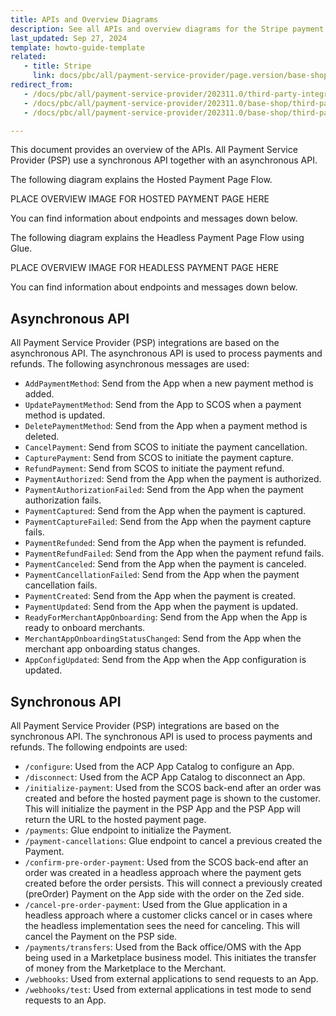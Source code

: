 ```yaml
---
title: APIs and Overview Diagrams
description: See all APIs and overview diagrams for the Stripe payment service provider integration.
last_updated: Sep 27, 2024
template: howto-guide-template
related:
   - title: Stripe
     link: docs/pbc/all/payment-service-provider/page.version/base-shop/third-party-integrations/stripe/stripe.html
redirect_from:
   - /docs/pbc/all/payment-service-provider/202311.0/third-party-integrations/stripe/install-stripe.html
   - /docs/pbc/all/payment-service-provider/202311.0/base-shop/third-party-integrations/stripe/install-stripe.html
   - /docs/pbc/all/payment-service-provider/202311.0/base-shop/third-party-integrations/stripe/integrate-stripe.html

---
```


This document provides an overview of the APIs. All Payment Service Provider (PSP) use a synchronous API together with an asynchronous API.

The following diagram explains the Hosted Payment Page Flow. 

PLACE OVERVIEW IMAGE FOR HOSTED PAYMENT PAGE HERE

You can find information about endpoints and messages down below.

The following diagram explains the Headless Payment Page Flow using Glue.

PLACE OVERVIEW IMAGE FOR HEADLESS PAYMENT PAGE HERE

You can find information about endpoints and messages down below.


## Asynchronous API

All Payment Service Provider (PSP) integrations are based on the asynchronous API. The asynchronous API is used to process payments and refunds. The following asynchronous messages are used:

* `AddPaymentMethod`: Send from the App when a new payment method is added.
* `UpdatePaymentMethod`: Send from the App to SCOS when a payment method is updated.
* `DeletePaymentMethod`: Send from the App when a payment method is deleted.
* `CancelPayment`: Send from SCOS to initiate the payment cancellation.
* `CapturePayment`: Send from SCOS to initiate the payment capture.
* `RefundPayment`: Send from SCOS to initiate the payment refund.
* `PaymentAuthorized`: Send from the App when the payment is authorized.
* `PaymentAuthorizationFailed`: Send from the App when the payment authorization fails.
* `PaymentCaptured`: Send from the App when the payment is captured.
* `PaymentCaptureFailed`: Send from the App when the payment capture fails.
* `PaymentRefunded`: Send from the App when the payment is refunded.
* `PaymentRefundFailed`: Send from the App when the payment refund fails.
* `PaymentCanceled`: Send from the App when the payment is canceled.
* `PaymentCancellationFailed`: Send from the App when the payment cancellation fails.
* `PaymentCreated`: Send from the App when the payment is created.
* `PaymentUpdated`: Send from the App when the payment is updated.
* `ReadyForMerchantAppOnboarding`: Send from the App when the App is ready to onboard merchants.
* `MerchantAppOnboardingStatusChanged`: Send from the App when the merchant app onboarding status changes.
* `AppConfigUpdated`: Send from the App when the App configuration is updated.

## Synchronous API

All Payment Service Provider (PSP) integrations are based on the synchronous API. The synchronous API is used to process payments and refunds. The following endpoints are used:

+ `/configure`: Used from the ACP App Catalog to configure an App.
+ `/disconnect`: Used from the ACP App Catalog to disconnect an App.
+ `/initialize-payment`: Used from the SCOS back-end after an order was created and before the hosted payment page is shown to the customer. This will initialize the payment in the PSP App and the PSP App will return the URL to the hosted payment page.
+ `/payments`: Glue endpoint to initialize the Payment.
+ `/payment-cancellations`: Glue endpoint to cancel a previous created the Payment.
+ `/confirm-pre-order-payment`: Used from the SCOS back-end after an order was created in a headless approach where the payment gets created before the order persists. This will connect a previously created (preOrder) Payment on the App side with the order on the Zed side.
+ `/cancel-pre-order-payment`: Used from the Glue application in a headless approach where a customer clicks cancel or in cases where the headless implementation sees the need for canceling. This will cancel the Payment on the PSP side.
+ `/payments/transfers`: Used from the Back office/OMS with the App being used in a Marketplace business model. This initiates the transfer of money from the Marketplace to the Merchant.
+ `/webhooks`: Used from external applications to send requests to an App.
+ `/webhooks/test`: Used from external applications in test mode to send requests to an App.